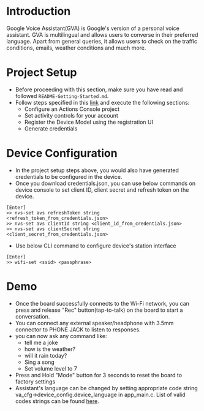 # Introduction
Google Voice Assistant(GVA) is Google's version of a personal voice assistant. GVA is multilingual and allows users to converse in their preferred language. Apart from general queries, it allows users to check on the traffic conditions, emails, weather conditions and much more.

# Project Setup
* Before proceeding with this section, make sure you have read and followed `README-Getting-Started.md`.
* Follow steps specified in this [link](https://developers.google.com/assistant/sdk/guides/library/python/embed/config-dev-project-and-account) and execute the following sections:
  * Configure an Actions Console project
  * Set activity controls for your account
  * Register the Device Model using the registration UI
  * Generate credentials

# Device Configuration
* In the project setup steps above, you would also have generated credentials to be configured in the device.
* Once you download credentials.json, you can use below commands on device console to set client ID, client secret and refresh token on the device.
```
[Enter]
>> nvs-set avs refreshToken string <refresh_token_from_credentials.json>
>> nvs-set avs clientId string <client_id_from_credentials.json>
>> nvs-set avs clientSecret string <client_secret_from_credentials.json>
```
* Use below CLI command to configure device's station interface
```
[Enter]
>> wifi-set <ssid> <passphrase>
```

# Demo
* Once the board successfully connects to the Wi-Fi network, you can press and release "Rec" button(tap-to-talk) on the board to start a conversation.
* You can connect any external speaker/headphone with 3.5mm connector to PHONE JACK to listen to responses.
* you can now ask any command like:
    * tell me a joke
    * how is the weather?
    * will it rain today?
    * Sing a song
    * Set volume level to 7
* Press and Hold "Mode" button for 3 seconds to reset the board to factory settings
* Assistant's language can be changed by setting appropriate code string va_cfg->device_config.device_language in app_main.c. List of valid codes strings can be found [here](https://developers.google.com/actions/localization/languages-locales).
